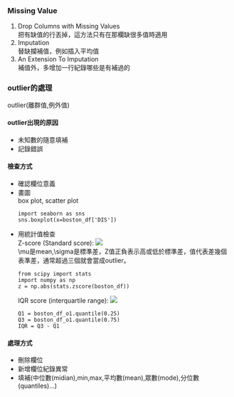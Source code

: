 ### Missing Value
1. Drop Columns with Missing Values  
把有缺值的行丟掉，這方法只有在那欄缺很多值時適用  
2. Imputation  
替缺攔補值，例如插入平均值  
3. An Extension To Imputation  
補值外，多增加一行紀錄哪些是有補過的  

### outlier的處理
outlier(離群值,例外值)  

#### outlier出現的原因
* 未知數的隨意填補
* 記錄錯誤  
#### 檢查方式
* 確認欄位意義
* 畫圖  
  box plot, scatter plot  
  ```
  import seaborn as sns
  sns.boxplot(x=boston_df['DIS'])
  ```  
* 用統計值檢查  
  Z-score (Standard score): <img src="http://chart.googleapis.com/chart?cht=tx&chl= $ Z = \frac{\chi-\mu}{\sigma} $" style="border:none;">  
  \mu是mean,\sigma是標準差，Z值正負表示高或低於標準差，值代表差幾個表準差，通常超過三個就會當成outlier。  
  ```
  from scipy import stats
  import numpy as np
  z = np.abs(stats.zscore(boston_df))
  ```  
  IQR score (interquartile range): <img src="http://chart.googleapis.com/chart?cht=tx&chl= $ IQR = Q3-Q1 $" style="border:none;">
  ```
  Q1 = boston_df_o1.quantile(0.25)
  Q3 = boston_df_o1.quantile(0.75)
  IQR = Q3 - Q1
  ```  
#### 處理方式
* 刪除欄位
* 新增欄位紀錄異常
* 填補(中位數(midian),min,max,平均數(mean),眾數(mode),分位數(quantiles)...)
